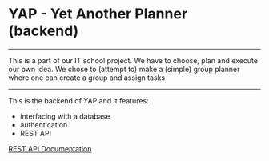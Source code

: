 # YAP - Yet Another Planner (backend)

---------------------------------------

This is a part of our IT school project. We have to choose, plan and execute our own idea. We chose to (attempt to) make
a (simple) group planner where one can create a group and assign tasks

---------------------------------------

This is the backend of YAP and it features:

- interfacing with a database
- authentication
- REST API

[REST API Documentation](api-documentation/Documentation-main.md)
